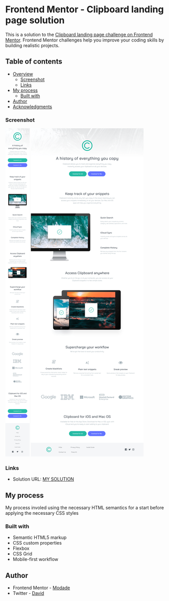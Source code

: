 # Frontend Mentor - Clipboard landing page solution
This is a solution to the [Clipboard landing page challenge on Frontend Mentor](https://www.frontendmentor.io/challenges/clipboard-landing-page-5cc9bccd6c4c91111378ecb9). Frontend Mentor challenges help you improve your coding skills by building realistic projects. 

## Table of contents
- [Overview](#overview)
  - [Screenshot](#screenshot)
  - [Links](#links)
- [My process](#my-process)
  - [Built with](#built-with)
- [Author](#author)
- [Acknowledgments](#acknowledgments)

### Screenshot
![](./screenshot/Screenshot%20-%20Clipboard_mobile.png)
![](./screenshot/Screenshot%20-%20Clipboard_Desktop.png)


### Links
- Solution URL: [MY SOLUTION](https://modade97.github.io/clipboard-landing-page)

## My process
My process involed using the necessary HTML semantics for a start before applying the necessary CSS styles

### Built with
- Semantic HTML5 markup
- CSS custom properties
- Flexbox
- CSS Grid
- Mobile-first workflow


## Author
- Frontend Mentor - [Modade](https://www.frontendmentor.io/profile/@modade97)
- Twitter - [David](https://www.twitter.com/@modadegospel)


